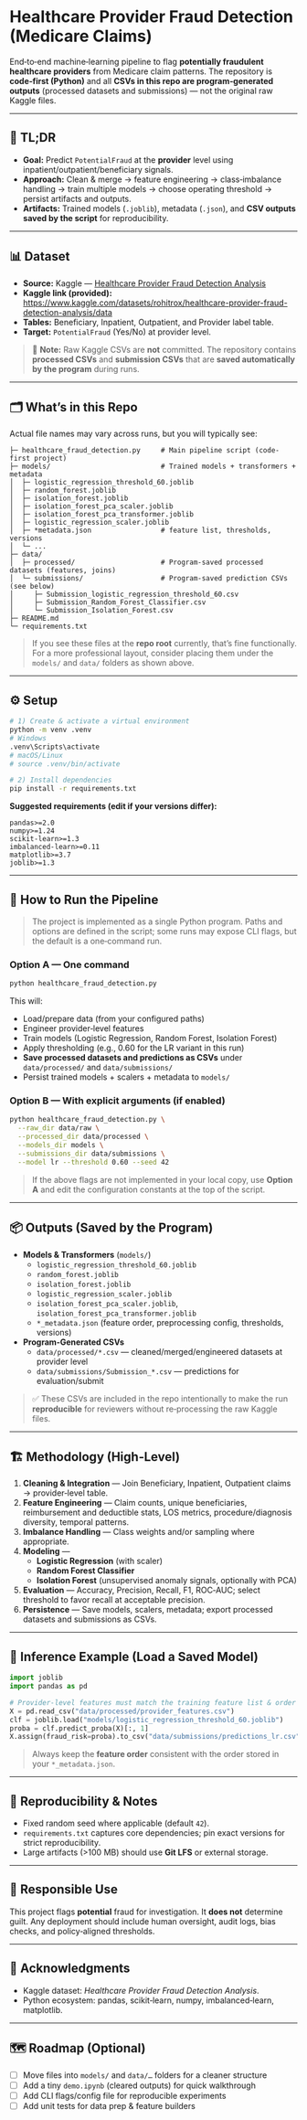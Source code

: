 # Healthcare Provider Fraud Detection (Medicare Claims)

End‑to‑end machine‑learning pipeline to flag **potentially fraudulent healthcare providers** from Medicare claim patterns. The repository is **code‑first (Python)** and all **CSVs in this repo are program‑generated outputs** (processed datasets and submissions) — not the original raw Kaggle files.

---

## 🚀 TL;DR
- **Goal:** Predict `PotentialFraud` at the **provider** level using inpatient/outpatient/beneficiary signals.
- **Approach:** Clean & merge → feature engineering → class‑imbalance handling → train multiple models → choose operating threshold → persist artifacts and outputs.
- **Artifacts:** Trained models (`.joblib`), metadata (`.json`), and **CSV outputs saved by the script** for reproducibility.

---

## 📊 Dataset
- **Source:** Kaggle — [Healthcare Provider Fraud Detection Analysis](https://www.kaggle.com/datasets/rohitrox/healthcare-provider-fraud-detection-analysis/data)
- **Kaggle link (provided):** https://www.kaggle.com/datasets/rohitrox/healthcare-provider-fraud-detection-analysis/data
- **Tables:** Beneficiary, Inpatient, Outpatient, and Provider label table.
- **Target:** `PotentialFraud` (Yes/No) at provider level.

> 🔎 **Note:** Raw Kaggle CSVs are **not** committed. The repository contains **processed CSVs** and **submission CSVs** that are **saved automatically by the program** during runs.

---

## 🗂️ What’s in this Repo
Actual file names may vary across runs, but you will typically see:

```
├─ healthcare_fraud_detection.py     # Main pipeline script (code-first project)
├─ models/                           # Trained models + transformers + metadata
│  ├─ logistic_regression_threshold_60.joblib
│  ├─ random_forest.joblib
│  ├─ isolation_forest.joblib
│  ├─ isolation_forest_pca_scaler.joblib
│  ├─ isolation_forest_pca_transformer.joblib
│  ├─ logistic_regression_scaler.joblib
│  ├─ *metadata.json                 # feature list, thresholds, versions
│  └─ ...
├─ data/
│  ├─ processed/                     # Program-saved processed datasets (features, joins)
│  └─ submissions/                   # Program-saved prediction CSVs (see below)
│     ├─ Submission_logistic_regression_threshold_60.csv
│     ├─ Submission_Random_Forest_Classifier.csv
│     └─ Submission_Isolation_Forest.csv
├─ README.md
└─ requirements.txt
```

> If you see these files at the **repo root** currently, that’s fine functionally. For a more professional layout, consider placing them under the `models/` and `data/` folders as shown above.

---

## ⚙️ Setup
```bash
# 1) Create & activate a virtual environment
python -m venv .venv
# Windows
.venv\Scripts\activate
# macOS/Linux
# source .venv/bin/activate

# 2) Install dependencies
pip install -r requirements.txt
```
**Suggested requirements (edit if your versions differ):**
```
pandas>=2.0
numpy>=1.24
scikit-learn>=1.3
imbalanced-learn>=0.11
matplotlib>=3.7
joblib>=1.3
```

---

## 🧪 How to Run the Pipeline
> The project is implemented as a single Python program. Paths and options are defined in the script; some runs may expose CLI flags, but the default is a one‑command run.

### Option A — One command
```bash
python healthcare_fraud_detection.py
```
This will:
- Load/prepare data (from your configured paths)
- Engineer provider‑level features
- Train models (Logistic Regression, Random Forest, Isolation Forest)
- Apply thresholding (e.g., 0.60 for the LR variant in this run)
- **Save processed datasets and predictions as CSVs** under `data/processed/` and `data/submissions/`
- Persist trained models + scalers + metadata to `models/`

### Option B — With explicit arguments (if enabled)
```bash
python healthcare_fraud_detection.py \
  --raw_dir data/raw \
  --processed_dir data/processed \
  --models_dir models \
  --submissions_dir data/submissions \
  --model lr --threshold 0.60 --seed 42
```
> If the above flags are not implemented in your local copy, use **Option A** and edit the configuration constants at the top of the script.

---

## 📦 Outputs (Saved by the Program)
- **Models & Transformers** (`models/`)
  - `logistic_regression_threshold_60.joblib`
  - `random_forest.joblib`
  - `isolation_forest.joblib`
  - `logistic_regression_scaler.joblib`
  - `isolation_forest_pca_scaler.joblib`, `isolation_forest_pca_transformer.joblib`
  - `*_metadata.json` (feature order, preprocessing config, thresholds, versions)
- **Program‑Generated CSVs**
  - `data/processed/*.csv` — cleaned/merged/engineered datasets at provider level
  - `data/submissions/Submission_*.csv` — predictions for evaluation/submit

> ✅ These CSVs are included in the repo intentionally to make the run **reproducible** for reviewers without re‑processing the raw Kaggle files.

---

## 🏗️ Methodology (High‑Level)
1. **Cleaning & Integration** — Join Beneficiary, Inpatient, Outpatient claims → provider‑level table.
2. **Feature Engineering** — Claim counts, unique beneficiaries, reimbursement and deductible stats, LOS metrics, procedure/diagnosis diversity, temporal patterns.
3. **Imbalance Handling** — Class weights and/or sampling where appropriate.
4. **Modeling** —
   - **Logistic Regression** (with scaler)
   - **Random Forest Classifier**
   - **Isolation Forest** (unsupervised anomaly signals, optionally with PCA)
5. **Evaluation** — Accuracy, Precision, Recall, F1, ROC‑AUC; select threshold to favor recall at acceptable precision.
6. **Persistence** — Save models, scalers, metadata; export processed datasets and submissions as CSVs.

---

## 🔮 Inference Example (Load a Saved Model)
```python
import joblib
import pandas as pd

# Provider-level features must match the training feature list & order
X = pd.read_csv("data/processed/provider_features.csv")
clf = joblib.load("models/logistic_regression_threshold_60.joblib")
proba = clf.predict_proba(X)[:, 1]
X.assign(fraud_risk=proba).to_csv("data/submissions/predictions_lr.csv", index=False)
```
> Always keep the **feature order** consistent with the order stored in your `*_metadata.json`.

---

## 🔁 Reproducibility & Notes
- Fixed random seed where applicable (default `42`).
- `requirements.txt` captures core dependencies; pin exact versions for strict reproducibility.
- Large artifacts (>100 MB) should use **Git LFS** or external storage.

---

## 🧭 Responsible Use
This project flags **potential** fraud for investigation. It **does not** determine guilt. Any deployment should include human oversight, audit logs, bias checks, and policy‑aligned thresholds.

---

## 🙌 Acknowledgments
- Kaggle dataset: *Healthcare Provider Fraud Detection Analysis*.
- Python ecosystem: pandas, scikit‑learn, numpy, imbalanced‑learn, matplotlib.

---

## 🗺️ Roadmap (Optional)
- [ ] Move files into `models/` and `data/…` folders for a cleaner structure
- [ ] Add a tiny `demo.ipynb` (cleared outputs) for quick walkthrough
- [ ] Add CLI flags/config file for reproducible experiments
- [ ] Add unit tests for data prep & feature builders
